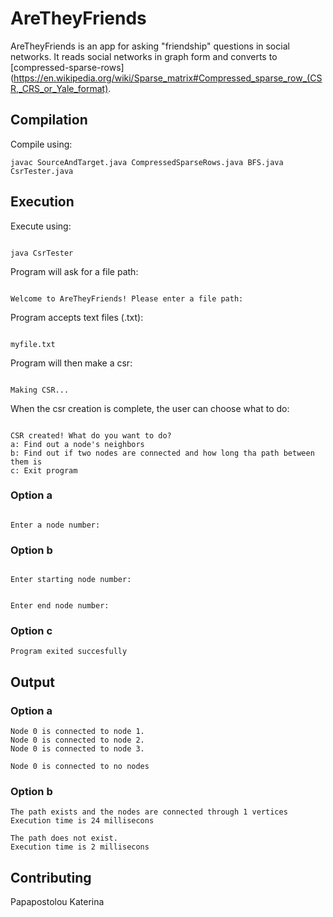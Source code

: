 # AreTheyFriends

AreTheyFriends is an app for asking "friendship" questions in social networks. It reads social networks in graph form and converts to [compressed-sparse-rows](https://en.wikipedia.org/wiki/Sparse_matrix#Compressed_sparse_row_(CSR,_CRS_or_Yale_format). 
## Compilation

Compile using: 

```console
javac SourceAndTarget.java CompressedSparseRows.java BFS.java CsrTester.java
```

## Execution

Execute using:

```console

java CsrTester

```

Program will ask for a file path:

```console

Welcome to AreTheyFriends! Please enter a file path:

```

Program accepts text files (.txt):

```console

myfile.txt

```

Program will then make a csr: 

```console

Making CSR...

```

When the csr creation is complete, the user can choose what to do: 

```console

CSR created! What do you want to do?
a: Find out a node's neighbors
b: Find out if two nodes are connected and how long tha path between them is
c: Exit program
```


### Option a


```console

Enter a node number:
```

### Option b


```console

Enter starting node number:

```



```console

Enter end node number:

```
### Option c


```console
Program exited succesfully
```

## Output

### Option a

```console
Node 0 is connected to node 1.
Node 0 is connected to node 2.
Node 0 is connected to node 3.
```

```console
Node 0 is connected to no nodes
```
### Option b


```console
The path exists and the nodes are connected through 1 vertices
Execution time is 24 millisecons

```


```console
The path does not exist.
Execution time is 2 millisecons

```

## Contributing

Papapostolou Katerina
